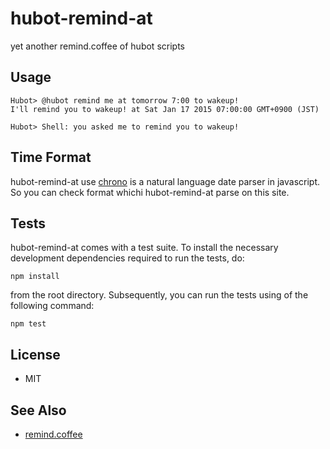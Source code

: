# hubot-remind-at

yet another remind.coffee of hubot scripts

## Usage

```
Hubot> @hubot remind me at tomorrow 7:00 to wakeup!
I'll remind you to wakeup! at Sat Jan 17 2015 07:00:00 GMT+0900 (JST)
```

```
Hubot> Shell: you asked me to remind you to wakeup!
```

## Time Format

hubot-remind-at use [chrono](http://wanasit.github.io/pages/chrono/) is a natural language date parser in javascript.
So you can check format whichi hubot-remind-at parse on this site.

## Tests

hubot-remind-at comes with a test suite. To install the necessary
development dependencies required to run the tests, do:

    npm install

from the root directory. Subsequently, you can run the tests using
of the following command:

    npm test

## License

* MIT

## See Also

* [remind.coffee](https://github.com/github/hubot-scripts/blob/master/src/scripts/remind.coffee)
